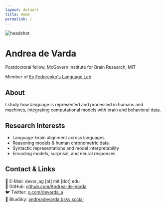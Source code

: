 ```yaml
---
layout: default
title: Home
permalink: /
---
```


<div class="hero">
  <img src="{{ '/assets/img/profile.jpg' | relative_url }}" alt="headshot" class="avatar">
  <div>
    <h1 class="name">Andrea de Varda</h1>
    <p class="tagline">Postdoctoral fellow, McGovern Institute for Brain Research, MIT</p>
    <p class="tagline">Member of <a href="https://evlab.mit.edu/" target="_blank" rel="noopener">Ev Fedorenko's Language Lab</a></p>
  </div>
  </div>
</div>

<section>
  <h2>About</h2>
  <p>
  I study how language is represented and processed in humans and machines, integrating computational models with brain and behavioral data.
  </p>
</section>

<section>
  <h2>Research Interests</h2>
  <ul>
    <li>Language–brain alignment across languages</li>
    <li>Reasoning models & human chronometric data</li>
    <li>Syntactic representations and model interpretability</li>
    <li>Encoding models, surprisal, and neural responses</li>
  </ul>
</section>

<section>
  <h2>Contact & Links</h2>
  <p>
  📧 E-Mail: <span class="mono">devar_ag [at] mit [dot] edu</span><br>
  👾 GitHub: <a href="https://github.com/Andrea-de-Varda" rel="me">github.com/Andrea-de-Varda</a><br>
  🐦 Twitter: <a href="https://x.com/devarda_a" rel="me">x.com/devarda_a</a><br>
  🦋 BlueSky: <a href="https://bsky.app/profile/andreadevarda.bsky.social" rel="me">andreadevarda.bsky.social</a>
  </p>
</section>
